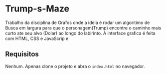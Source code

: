 # Trump-s-Maze

Trabalho da disciplina de Grafos onde a ideia é rodar um algoritimo de Busca em largura para que o personagem(Trump) encontre o caminho mais curto ate seu alvo (Dolar) ao longo do labirinto. A interface grafica é feita com HTML, CSS e JavaScrip e 

## Requisitos
Nenhum. Apenas clone o projeto e abra o `index.html` no navegador. 
